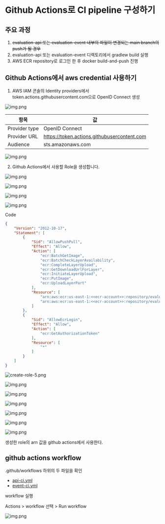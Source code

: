 # Github Actions로 CI pipeline 구성하기

## 주요 과정

1. ~~evaluation-api 또는 evaluation-event 내부의 파일이 변경되는 main branch의 push가 될 경우~~
2. evaluation-api 또는 evaluation-event 디렉토리에서 gradlew build 실행
3. AWS ECR repository로 로그인 한 후 docker build-and-push 진행

## Github Actions에서 aws credential 사용하기

1. AWS IAM 콘솔의 Identity providers에서 token.actions.githubusercontent.com으로 OpenID Connect 생성

![img.png](img/identity-providers.png)

| 항목            | 값                                           |
|---------------|---------------------------------------------|
| Provider type | OpenID Connect                              |
| Provider URL  | https://token.actions.githubusercontent.com |
| Audience      | sts.amazonaws.com                           |

![img.png](img/configure-provider.png)

2. Github Actions에서 사용할 Role을 생성합니다.

![img.png](img/create-role-01.png)

![img.png](img/create-role-02.png)

![img.png](img/create-role-03.png)

![img.png](img/create-role-04.png)

Code

```json
{
    "Version": "2012-10-17",
    "Statement": [
        {
            "Sid": "AllowPushPull",
            "Effect": "Allow",
            "Action": [
                "ecr:BatchGetImage",
                "ecr:BatchCheckLayerAvailability",
                "ecr:CompleteLayerUpload",
                "ecr:GetDownloadUrlForLayer",
                "ecr:InitiateLayerUpload",
                "ecr:PutImage",
                "ecr:UploadLayerPart"
            ],
            "Resource": [
                "arn:aws:ecr:us-east-1:<<ecr-account>>:repository/evaluation-api",
                "arn:aws:ecr:us-east-1:<<ecr-account>>:repository/evaluation-event"
            ]
        },
        {
            "Sid": "AllowEcrLogin",
            "Effect": "Allow",
            "Action": [
                "ecr:GetAuthorizationToken"
            ],
            "Resource": [
                "*"
            ]
        }
    ]
}
```

![create-role-5.png](img/create-role-05.png)

![img.png](img/create-role-06.png)

![img.png](img/create-role-07.png)

![img.png](img/create-role-08.png)

![img.png](img/create-role-09.png)

![img.png](img/create-role-10.png)

![img.png](img/create-role-11.png)

생성한 role의 arn 값을 github actions에서 사용한다.

## github actions workflow

.github/workflows 하위의 두 파일을 확인
- [api-ci.yml](api-ci.yml)
- [event-ci.yml](event-ci.yml)

workflow 실행

Actions > workflow 선택 > Run workflow

![img.png](img/run-workflow.png)